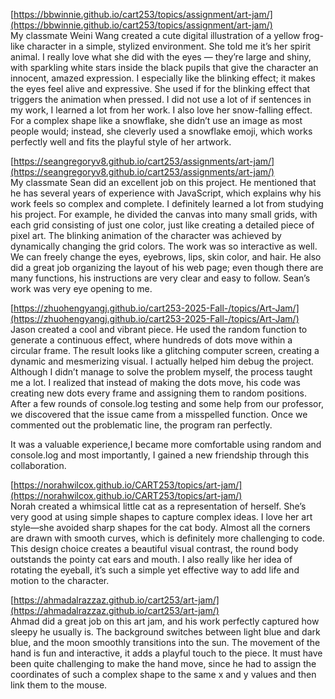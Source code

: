 [https://bbwinnie.github.io/cart253/topics/assignment/art-jam/](https://bbwinnie.github.io/cart253/topics/assignment/art-jam/)  
My classmate Weini Wang created a cute digital illustration of a yellow frog-like character in a simple, stylized environment. She told me it’s her spirit animal. I really love what she did with the eyes — they’re large and shiny, with sparkling white stars inside the black pupils that give the character an innocent, amazed expression. I especially like the blinking effect; it makes the eyes feel alive and expressive. She used if for the blinking effect that triggers the animation when pressed. I did not use a lot of if sentences in my work, I learned a lot from her work. I also love her snow-falling effect. For a complex shape like a snowflake, she didn’t use an image as most people would; instead, she cleverly used a snowflake emoji, which works perfectly well and fits the playful style of her artwork.

[https://seangregoryv8.github.io/cart253/assignments/art-jam/](https://seangregoryv8.github.io/cart253/assignments/art-jam/)  
	My classmate Sean did an excellent job on this project. He mentioned that he has several years of experience with JavaScript, which explains why his work feels so complex and complete. I definitely learned a lot from studying his project. For example, he divided the canvas into many small grids, with each grid consisting of just one color, just like creating a detailed piece of pixel art. The blinking animation of the character was achieved by dynamically changing the grid colors. The work was so interactive as well. We can freely change the eyes, eyebrows, lips, skin color, and hair. He also did a great job organizing the layout of his web page; even though there are many functions, his instructions are very clear and easy to follow. Sean’s work was very eye opening to me. 

[https://zhuohengyangj.github.io/cart253-2025-Fall-/topics/Art-Jam/](https://zhuohengyangj.github.io/cart253-2025-Fall-/topics/Art-Jam/)  
Jason created a cool and vibrant piece. He used the random function to generate a continuous effect, where hundreds of dots move within a circular frame. The result looks like a glitching computer screen, creating a dynamic and mesmerizing visual. I actually helped him debug the project. Although I didn’t manage to solve the problem myself, the process taught me a lot. I realized that instead of making the dots move, his code was creating new dots every frame and assigning them to random positions. After a few rounds of console.log testing and some help from our professor, we discovered that the issue came from a misspelled function. Once we commented out the problematic line, the program ran perfectly.

It was a valuable experience,I became more comfortable using random and console.log and most importantly, I gained a new friendship through this collaboration.

[https://norahwilcox.github.io/CART253/topics/art-jam/](https://norahwilcox.github.io/CART253/topics/art-jam/)  
​​​​​​Norah created a whimsical little cat as a representation of herself. She’s very good at using simple shapes to capture complex ideas. I love her art style—she avoided sharp shapes for the cat body. Almost all the corners are drawn with smooth curves, which is definitely more challenging to code. This design choice creates a beautiful visual contrast, the round body outstands the pointy cat ears and mouth. I also really like her idea of rotating the eyeball, it’s such a simple yet effective way to add life and motion to the character.

[https://ahmadalrazzaz.github.io/cart253/art-jam/](https://ahmadalrazzaz.github.io/cart253/art-jam/)  
Ahmad did a great job on this art jam, and his work perfectly captured how sleepy he usually is. The background switches between light blue and dark blue, and the moon smoothly transitions into the sun. The movement of the hand is fun and interactive, it adds a playful touch to the piece. It must have been quite challenging to make the hand move, since he had to assign the coordinates of such a complex shape to the same x and y values and then link them to the mouse.